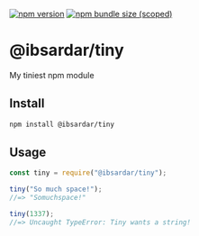 [![npm version](https://badge.fury.io/js/%40ibsardar%2Ftiny.svg)](https://badge.fury.io/js/%40ibsardar%2Ftiny)
[![npm bundle size (scoped)](https://img.shields.io/bundlephobia/min/@ibsardar/tiny)](https://github.com/Ibsardar/tiny)

# @ibsardar/tiny
My tiniest npm module

## Install
```sh
npm install @ibsardar/tiny
```

## Usage
```js
const tiny = require("@ibsardar/tiny");

tiny("So much space!");
//=> "Somuchspace!"

tiny(1337);
//=> Uncaught TypeError: Tiny wants a string!
```
